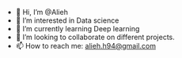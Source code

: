 - 👋 Hi, I’m @Alieh
- 👀 I’m interested in Data science 
- 🌱 I’m currently learning Deep learning
- 💞️ I’m looking to collaborate on different projects.
- 📫 How to reach me: alieh.h94@gmail.com


<!---
Alieh94/Alieh94 is a ✨ special ✨ repository because its `README.md` (this file) appears on your GitHub profile.
You can click the Preview link to take a look at your changes.
--->
